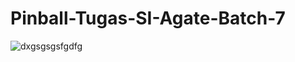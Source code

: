 # Pinball-Tugas-SI-Agate-Batch-7

![dxgsgsgsfgdfg](https://github.com/user-attachments/assets/c65ae562-483b-4bae-a783-2c64d4739140)

